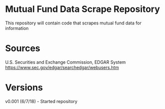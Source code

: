 # Mutual Fund Data Scrape Repository
This repository will contain code that scrapes mutual fund data for information

# Sources
U.S. Securities and Exchange Commission, EDGAR System<br>
https://www.sec.gov/edgar/searchedgar/webusers.htm

# Versions
v0.001 (6/7/18) - Started repository 

